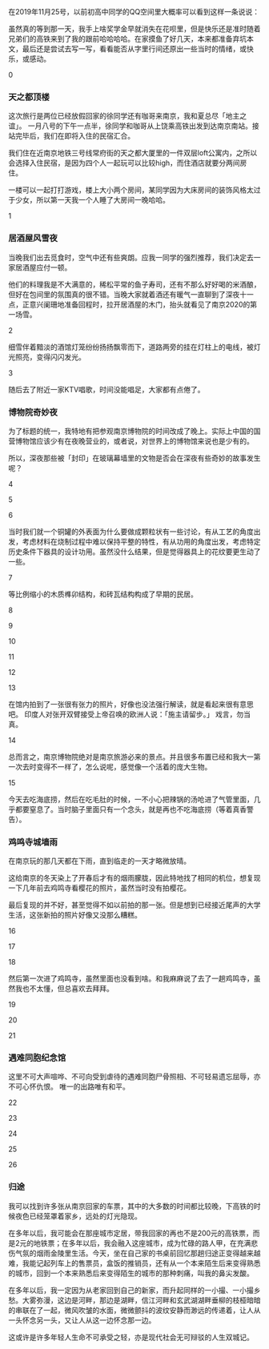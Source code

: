 在2019年11月25号，以前初高中同学的QQ空间里大概率可以看到这样一条说说：

虽然真的等到那一天，我手上啥奖学金早就消失在花呗里，但是快乐还是准时随着兄弟们的高铁来到了我的跟前哈哈哈哈。在家摸鱼了好几天，本来都准备弃坑本文，最后还是尝试去写一写，看看能否从字里行间还原出一些当时的情绪，或快乐，或感动。

0

### 天之都顶楼

这次旅行是两位已经放假回家的徐同学还有咖哥来南京，我和夏总尽「地主之谊」。
一月八号的下午一点半，徐同学和咖哥从上饶乘高铁出发到达南京南站。接站完毕后，我们在即将入住的民宿汇合。

我们住在近南京地铁三号线常府街的天之都大厦里的一件双层loft公寓内，之所以会选择入住民宿，是因为四个人一起玩可以比较high，而住酒店就要分两间房住。

一楼可以一起打打游戏，楼上大小两个房间，某同学因为大床房间的装饰风格太过于少女，所以第一天我一个人睡了大房间一晚哈哈。

1

### 居酒屋风雪夜

当晚我们出去觅食时，空气中还有些爽朗。应我一同学的强烈推荐，我们决定去一家居酒屋应付一顿。

他们的料理我是不大满意的，稀松平常的鱼子寿司，还有不那么好好喝的米酒酿，但好在包间里的氛围真的很不错。当晚大家就着酒还有暖气一直聊到了深夜十一点，正意兴阑珊地准备回程时，拉开居酒屋的木门，抬头就看见了南京2020的第一场雪。

2

细雪伴着黯淡的酒馆灯笼纷纷扬扬飘零而下，道路两旁的挂在灯柱上的电线，被灯光照亮，变得闪闪发光。

3

随后去了附近一家KTV唱歌，时间没能唱足，大家都有点倦了。

### 博物院奇妙夜

为了标题的统一，我特地有把参观南京博物院的时间改成了晚上。实际上中国的国营博物馆应该少有在夜晚营业的，或者说，对世界上的博物馆来说也是少有的。

所以，深夜那些被「封印」在玻璃幕墙里的文物是否会在深夜有些奇妙的故事发生呢？

4

5

6

当时我们就一个铜罐的外表面为什么要做成颗粒状有一些讨论，有从工艺的角度出发，考虑材料在烧制过程中难以保持平整的特性，有从功用的角度出发，考虑特定历史条件下器具的设计功用。虽然没什么结果，但是觉得器具上的花纹要更生动了一些。

7

等比例缩小的木质榫卯结构，和砖瓦结构构成了早期的民居。

8

9

10

11

12

13

在馆内拍到了一张很有张力的照片，好像也没法强行解读，就是看起来很有意思吧。
印度人对张开双臂接受上帝召唤的欧洲人说：「施主请留步。」
戏言，勿当真。

14

总而言之，南京博物院绝对是南京旅游必来的景点。并且很多布置已经和我大一第一次去时变得不一样了，怎么说呢，感觉像一个活着的庞大生物。

15

今天去吃海底捞，然后在吃毛肚的时候，一不小心把辣锅的汤呛进了气管里面，几乎都要窒息了。当时脑子里面只有一个念头，就是再也不吃海底捞（等着真香警告）。

### 鸡鸣寺城墙雨

在南京玩的那几天都在下雨，直到临走的一天才略微放晴。

这给南京的冬天染上了开春后才有的烟雨朦胧，因此特地找了相同的机位，想复现一下几年前去鸡鸣寺看樱花的照片，虽然当时没有拍樱花。

最后复现的并不好，甚至觉得不如以前拍的那一张。但是想到已经接近尾声的大学生活，这张新拍的照片好像又没那么糟糕。

16

17

18

然后第一次进了鸡鸣寺，虽然里面也没看到啥。和我麻麻说了去了一趟鸡鸣寺，虽然我也不太懂，但总喜欢去拜拜。

19

20

21

### 遇难同胞纪念馆

这里不可大声喧哗、不可向受到虐待的遇难同胞尸骨照相、不可轻易遗忘屈辱，亦不可心怀仇恨。
唯一的出路唯有和平。

22

23

24

25

26

### 归途

我可以找到许多张从南京回家的车票，其中的大多数的时间都比较晚，下高铁的时候夜色已经笼罩着家乡，远处的灯光隐现。

在多年以后，我可能会在那座城市定居，带我回家的再也不是200元的高铁票，而是2元的地铁票；在多年以后，我会融入这座城市，成为忙碌的路人甲，在充满悲伤气氛的烟雨金陵里生活。今天，坐在自己家的书桌前回忆那趟归途正变得越来越难，我能记起列车上的售票员，盒饭的推销员，还有从一个本来陌生后来变得熟悉的城市，回到一个本来熟悉后来变得陌生的城市的那种刺痛，叫我的鼻尖发酸。

在多年以后，我一定因为从老家回到自己的新家，而升起同样的一小撮、一小撮乡愁。大雾弥漫，这边是河畔，那边是湖畔，信江河畔和玄武湖湖畔垂柳的枝桠暗暗的串联在了一起，微风吹皱的水面，微微颤抖的波纹安静而渺远的传递着，让人从一头怀念另一头，又让人从这一边怀念那一边。

这或许是许多年轻人生命不可承受之轻，亦是现代社会无可辩驳的人生双城记。


